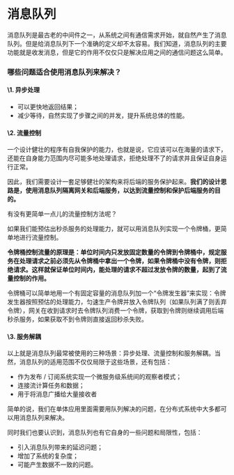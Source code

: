 # 消息队列

消息队列是最古老的中间件之一，从系统之间有通信需求开始，就自然产生了消息队列。但是给消息队列下一个准确的定义却不太容易。我们知道，消息队列的主要功能就是收发消息，但是它的作用不仅仅只是解决应用之间的通信问题这么简单。

### 哪些问题适合使用消息队列来解决？

#### \1. 异步处理

- 可以更快地返回结果；
- 减少等待，自然实现了步骤之间的并发，提升系统总体的性能。

#### \2. 流量控制

一个设计健壮的程序有自我保护的能力，也就是说，它应该可以在海量的请求下，还能在自身能力范围内尽可能多地处理请求，拒绝处理不了的请求并且保证自身运行正常。

因此，我们需要设计一套足够健壮的架构来将后端的服务保护起来。**我们的设计思路是，使用消息队列隔离网关和后端服务，以达到流量控制和保护后端服务的目的。**

有没有更简单一点儿的流量控制方法呢？

如果我们能预估出秒杀服务的处理能力，就可以用消息队列实现一个令牌桶，更简单地进行流量控制。

**令牌桶控制流量的原理是：单位时间内只发放固定数量的令牌到令牌桶中，规定服务在处理请求之前必须先从令牌桶中拿出一个令牌，如果令牌桶中没有令牌，则拒绝请求。这样就保证单位时间内，能处理的请求不超过发放令牌的数量，起到了流量控制的作用。**

令牌桶可以简单地用一个有固定容量的消息队列加一个“令牌发生器”来实现：令牌发生器按照预估的处理能力，匀速生产令牌并放入令牌队列（如果队列满了则丢弃令牌），网关在收到请求时去令牌队列消费一个令牌，获取到令牌则继续调用后端秒杀服务，如果获取不到令牌则直接返回秒杀失败。

#### \3. 服务解耦

以上就是消息队列最常被使用的三种场景：异步处理、流量控制和服务解耦。当然，消息队列的适用范围不仅仅局限于这些场景，还有包括：

- 作为发布 / 订阅系统实现一个微服务级系统间的观察者模式；
- 连接流计算任务和数据；
- 用于将消息广播给大量接收者

简单的说，我们在单体应用里面需要用队列解决的问题，在分布式系统中大多都可以用消息队列来解决。

同时我们也要认识到，消息队列也有它自身的一些问题和局限性，包括：

- 引入消息队列带来的延迟问题；
- 增加了系统的复杂度；
- 可能产生数据不一致的问题。
